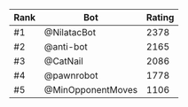 Rank|Bot|Rating
---|---|---
#1|@NilatacBot|2378
#2|@anti-bot|2165
#3|@CatNail|2086
#4|@pawnrobot|1778
#5|@MinOpponentMoves|1106
